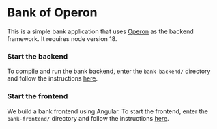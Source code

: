 # Bank of Operon

This is a simple bank application that uses [Operon](https://github.com/dbos-inc/operon) as the backend framework.
It requires node version 18.

### Start the backend
To compile and run the bank backend, enter the `bank-backend/` directory and follow the instructions [here](bank-backend/README.md).

### Start the frontend
We build a bank frontend using Angular. To start the frontend, enter the `bank-frontend/` directory and follow the instructions [here](bank-frontend/README.md).